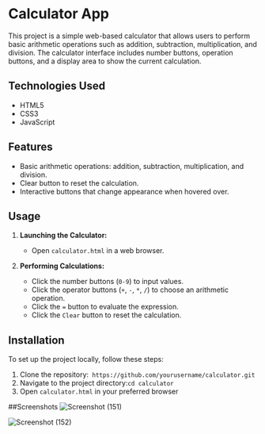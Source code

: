 # Calculator App

This project is a simple web-based calculator that allows users to perform basic arithmetic operations such as addition, subtraction, multiplication, and division. The calculator interface includes number buttons, operation buttons, and a display area to show the current calculation.

## Technologies Used

- HTML5
- CSS3
- JavaScript

## Features

- Basic arithmetic operations: addition, subtraction, multiplication, and division.
- Clear button to reset the calculation.
- Interactive buttons that change appearance when hovered over.

## Usage

1. **Launching the Calculator:**
   - Open `calculator.html` in a web browser.

2. **Performing Calculations:**
   - Click the number buttons (`0-9`) to input values.
   - Click the operator buttons (`+`, `-`, `*`, `/`) to choose an arithmetic operation.
   - Click the `=` button to evaluate the expression.
   - Click the `Clear` button to reset the calculation.

## Installation

To set up the project locally, follow these steps:

1. Clone the repository:` https://github.com/yourusername/calculator.git`
2. Navigate to the project directory:`cd calculator`
3. Open `calculator.html` in your preferred browser

##Screenshots
![Screenshot (151)](https://github.com/AnvithaYalamanchili/Javascript/assets/157231002/fcf284df-f141-467b-8753-f2b1a61aaab3)

![Screenshot (152)](https://github.com/AnvithaYalamanchili/Javascript/assets/157231002/6b5fad85-3058-4f9a-9ef6-9a3658185fad)


